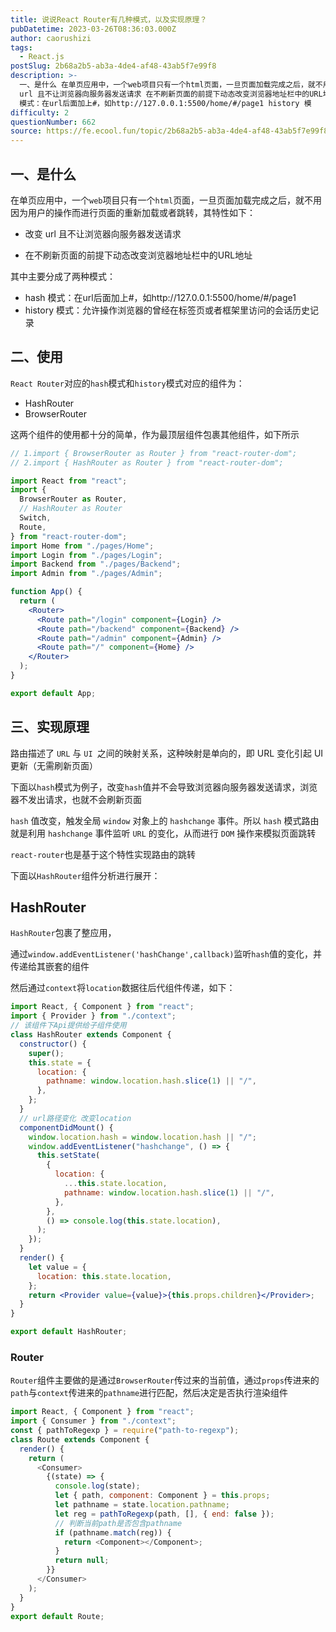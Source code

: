 ```yaml
---
title: 说说React Router有几种模式，以及实现原理？
pubDatetime: 2023-03-26T08:36:03.000Z
author: caorushizi
tags:
  - React.js
postSlug: 2b68a2b5-ab3a-4de4-af48-43ab5f7e99f8
description: >-
  一、是什么 在单页应用中，一个web项目只有一个html页面，一旦页面加载完成之后，就不用因为用户的操作而进行页面的重新加载或者跳转，其特性如下： 改变
  url 且不让浏览器向服务器发送请求 在不刷新页面的前提下动态改变浏览器地址栏中的URL地址 其中主要分成了两种模式： hash
  模式：在url后面加上#，如http://127.0.0.1:5500/home/#/page1 history 模
difficulty: 2
questionNumber: 662
source: https://fe.ecool.fun/topic/2b68a2b5-ab3a-4de4-af48-43ab5f7e99f8
---
```


## 一、是什么

在单页应用中，一个`web`项目只有一个`html`页面，一旦页面加载完成之后，就不用因为用户的操作而进行页面的重新加载或者跳转，其特性如下：

- 改变 url 且不让浏览器向服务器发送请求

- 在不刷新页面的前提下动态改变浏览器地址栏中的URL地址

其中主要分成了两种模式：

- hash 模式：在url后面加上#，如http://127.0.0.1:5500/home/#/page1
- history 模式：允许操作浏览器的曾经在标签页或者框架里访问的会话历史记录

## 二、使用

`React Router`对应的`hash`模式和`history`模式对应的组件为：

- HashRouter
- BrowserRouter

这两个组件的使用都十分的简单，作为最顶层组件包裹其他组件，如下所示

```jsx
// 1.import { BrowserRouter as Router } from "react-router-dom";
// 2.import { HashRouter as Router } from "react-router-dom";

import React from "react";
import {
  BrowserRouter as Router,
  // HashRouter as Router
  Switch,
  Route,
} from "react-router-dom";
import Home from "./pages/Home";
import Login from "./pages/Login";
import Backend from "./pages/Backend";
import Admin from "./pages/Admin";

function App() {
  return (
    <Router>
      <Route path="/login" component={Login} />
      <Route path="/backend" component={Backend} />
      <Route path="/admin" component={Admin} />
      <Route path="/" component={Home} />
    </Router>
  );
}

export default App;
```

## 三、实现原理

路由描述了 `URL` 与 `UI `之间的映射关系，这种映射是单向的，即 URL 变化引起 UI 更新（无需刷新页面）

下面以`hash`模式为例子，改变`hash`值并不会导致浏览器向服务器发送请求，浏览器不发出请求，也就不会刷新页面

`hash` 值改变，触发全局 `window` 对象上的 `hashchange` 事件。所以 `hash` 模式路由就是利用 `hashchange` 事件监听 `URL` 的变化，从而进行 `DOM` 操作来模拟页面跳转

`react-router`也是基于这个特性实现路由的跳转

下面以`HashRouter`组件分析进行展开：

## HashRouter

`HashRouter`包裹了整应用，

通过`window.addEventListener('hashChange',callback)`监听`hash`值的变化，并传递给其嵌套的组件

然后通过`context`将`location`数据往后代组件传递，如下：

```jsx
import React, { Component } from "react";
import { Provider } from "./context";
// 该组件下Api提供给子组件使用
class HashRouter extends Component {
  constructor() {
    super();
    this.state = {
      location: {
        pathname: window.location.hash.slice(1) || "/",
      },
    };
  }
  // url路径变化 改变location
  componentDidMount() {
    window.location.hash = window.location.hash || "/";
    window.addEventListener("hashchange", () => {
      this.setState(
        {
          location: {
            ...this.state.location,
            pathname: window.location.hash.slice(1) || "/",
          },
        },
        () => console.log(this.state.location),
      );
    });
  }
  render() {
    let value = {
      location: this.state.location,
    };
    return <Provider value={value}>{this.props.children}</Provider>;
  }
}

export default HashRouter;
```

### Router

`Router`组件主要做的是通过`BrowserRouter`传过来的当前值，通过`props`传进来的`path`与`context`传进来的`pathname`进行匹配，然后决定是否执行渲染组件

```js
import React, { Component } from "react";
import { Consumer } from "./context";
const { pathToRegexp } = require("path-to-regexp");
class Route extends Component {
  render() {
    return (
      <Consumer>
        {(state) => {
          console.log(state);
          let { path, component: Component } = this.props;
          let pathname = state.location.pathname;
          let reg = pathToRegexp(path, [], { end: false });
          // 判断当前path是否包含pathname
          if (pathname.match(reg)) {
            return <Component></Component>;
          }
          return null;
        }}
      </Consumer>
    );
  }
}
export default Route;
```
